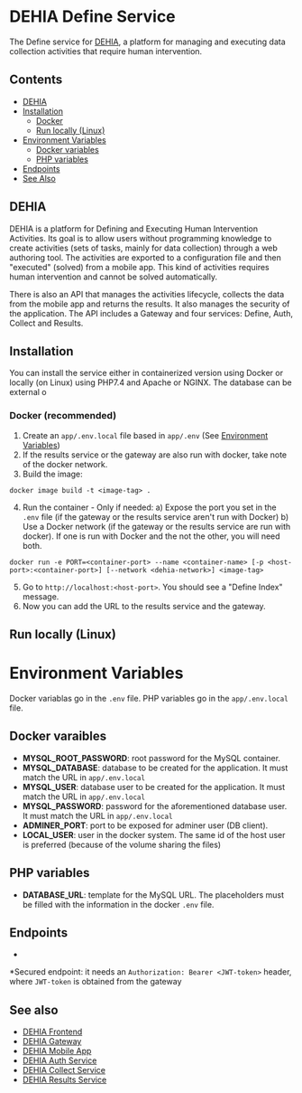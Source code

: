 # DEHIA Define Service
The Define service for [DEHIA](http://sedici.unlp.edu.ar/handle/10915/116617), a platform for managing and executing data collection activities that require human intervention.

## Contents
- [DEHIA](#dehia)
- [Installation](#installation)
  - [Docker](#docker-recommended)
  - [Run locally (Linux)](#run-locally-linux)
- [Environment Variables](#environment-variables)
  - [Docker variables](#docker-variables)
  - [PHP variables](#php-variables)
- [Endpoints](#endpoints)
- [See Also](#see-also)

## DEHIA
DEHIA is a platform for Defining and Executing Human Intervention Activities. Its goal is to allow users without programming knowledge to create activities (sets of tasks, mainly for data collection) through a web authoring tool. The activities are exported to a configuration file and then "executed" (solved) from a mobile app. This kind of activities requires human intervention and cannot be solved automatically. 

There is also an API that manages the activities lifecycle, collects the data from the mobile app and returns the results. It also manages the security of the application. The API includes a Gateway and four services: Define, Auth, Collect and Results.

## Installation
You can install the service either in containerized version using Docker or locally (on Linux) using PHP7.4 and Apache or NGINX. The database can be external o
### Docker (recommended)
 1. Create an `app/.env.local` file based in `app/.env` (See [Environment Variables](#Environment-Variables))
 2. If the results service or the gateway are also run with docker, take note of the docker network.
 3. Build the image: 

 ```
 docker image build -t <image-tag> .
 ```
 4. Run the container - Only if needed: a) Expose the port you set in the `.env` file (if the gateway or the results service aren't run with Docker) b) Use a Docker network (if the gateway or the results service are run with docker). If one is run with Docker and the not the other, you will need both.
 ```
 docker run -e PORT=<container-port> --name <container-name> [-p <host-port>:<container-port>] [--network <dehia-network>] <image-tag>
 ```
 5. Go to `http://localhost:<host-port>`. You should see a "Define Index" message.
 6. Now you can add the URL to the results service and the gateway.

## Run locally (Linux)
# Environment Variables
Docker variablas go in the `.env` file. PHP variables go in the `app/.env.local` file.
## Docker varaibles
- **MYSQL_ROOT_PASSWORD**: root password for the MySQL container. 
- **MYSQL_DATABASE**: database to be created for the application. It must match the URL in `app/.env.local`
- **MYSQL_USER**: database user to be created for the application. It must match the URL in `app/.env.local`
- **MYSQL_PASSWORD**: password for the aforementioned database user. It must match the URL in `app/.env.local`
- **ADMINER_PORT**: port to be exposed for adminer user (DB client).
- **LOCAL_USER**: user in the docker system. The same id of the host user is preferred (because of the volume sharing the files)
## PHP variables
- **DATABASE_URL**: template for the MySQL URL. The placeholders must be filled with the information in the docker `.env` file.

## Endpoints
- 


*Secured endpoint: it needs an `Authorization: Bearer <JWT-token>` header, where `JWT-token` is obtained from the gateway


## See also
- [DEHIA Frontend](https://github.com/mokocchi/autores-demo-client)
- [DEHIA Gateway](https://github.com/mokocchi/dehia_gateway)
- [DEHIA Mobile App](https://github.com/mokocchi/prototipo-app-actividades)
- [DEHIA Auth Service](https://github.com/mokocchi/dehia_auth)
- [DEHIA Collect Service](https://github.com/mokocchi/dehia_collect)
- [DEHIA Results Service](https://github.com/mokocchi/dehia_results)
